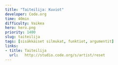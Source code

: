 ```yaml
---
title: "Taiteilija: Kuviot"
developer: Code.org
time: 40min
difficulty: Vaikea
hero: hero.png
priority: 1400
slug: taiteilija
tags: [sisäkkäiset silmukat, funktiot, argumentit]
links:
- title: Taiteilija
  url:   http://studio.code.org/s/artist/reset
---
```

